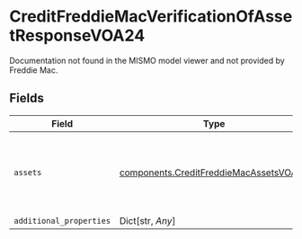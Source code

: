 # CreditFreddieMacVerificationOfAssetResponseVOA24

Documentation not found in the MISMO model viewer and not provided by Freddie Mac.


## Fields

| Field                                                                                        | Type                                                                                         | Required                                                                                     | Description                                                                                  |
| -------------------------------------------------------------------------------------------- | -------------------------------------------------------------------------------------------- | -------------------------------------------------------------------------------------------- | -------------------------------------------------------------------------------------------- |
| `assets`                                                                                     | [components.CreditFreddieMacAssetsVOA24](../../models/shared/creditfreddiemacassetsvoa24.md) | :heavy_check_mark:                                                                           | Documentation not found in the MISMO model viewer and not provided by Freddie Mac.           |
| `additional_properties`                                                                      | Dict[str, *Any*]                                                                             | :heavy_minus_sign:                                                                           | N/A                                                                                          |